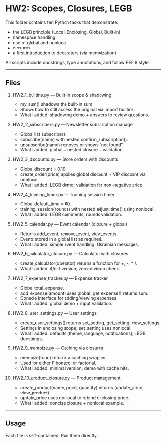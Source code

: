 # HW2: Scopes, Closures, LEGB

This folder contains ten Python tasks that demonstrate:
- the LEGB principle (Local, Enclosing, Global, Built-in)
- namespace handling
- use of global and nonlocal
- closures
- a first introduction to decorators (via memoization)

All scripts include docstrings, type annotations, and follow PEP 8 style.

---

## Files

1. HW2_1_builtins.py — Built-in scope & shadowing
   - my_sum() shadows the built-in sum.
   - Shows how to still access the original via import builtins.
   - What I added: shadowing demo + answers to review questions.

2. HW2_2_subscribers.py — Newsletter subscription manager
   - Global list subscribers.
   - subscribe(name) with nested confirm_subscription().
   - unsubscribe(name) removes or shows “not found”.
   - What I added: global + nested closure + validation.

3. HW2_3_discounts.py — Store orders with discounts
   - Global discount = 0.10.
   - create_order(price) applies global discount + VIP discount via nonlocal.
   - What I added: LEGB demo; validation for non-negative price.

4. HW2_4_training_timer.py — Training session timer
   - Global default_time = 60.
   - training_session(rounds) with nested adjust_time() using nonlocal.
   - What I added: LEGB comments; rounds validation.

5. HW2_5_calendar.py — Event calendar (closure + global)
   - Returns add_event, remove_event, view_events.
   - Events stored in a global list as required.
   - What I added: simple event handling; Ukrainian messages.

6. HW2_6_calculator_closure.py — Calculator with closures
   - create_calculator(operator) returns a function for +, -, *, /.
   - What I added: if/elif version; zero-division check.

7. HW2_7_expense_tracker.py — Expense tracker
   - Global total_expense.
   - add_expense(amount) uses global; get_expense() returns sum.
   - Console interface for adding/viewing expenses.
   - What I added: global demo + input validation.

8. HW2_8_user_settings.py — User settings
   - create_user_settings() returns set_setting, get_setting, view_settings.
   - Settings in enclosing scope; set_setting uses nonlocal.
   - What I added: defaults (theme, language, notifications); LEGB docstrings.

9. HW2_9_memoize.py — Caching via closures
   - memoize(func) returns a caching wrapper.
   - Used for either Fibonacci or factorial.
   - What I added: minimal version; demo with cache hits.

10. HW2_10_product_closure.py — Product management
    - create_product(name, price, quantity) returns (update_price, view_product).
    - update_price uses nonlocal to rebind enclosing price.
    - What I added: concise closure + nonlocal example.

---

## Usage

Each file is self-contained. Run them directly.